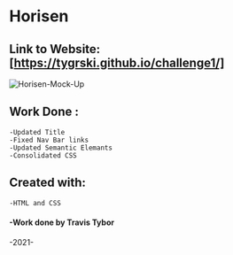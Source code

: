 # Horisen 

## Link to Website: [https://tygrski.github.io/challenge1/]

![Horisen-Mock-Up](https://user-images.githubusercontent.com/77369211/129429727-b5506b5a-f3db-423d-aef4-35b65c252225.jpg)

## Work Done : 
    -Updated Title 
    -Fixed Nav Bar links 
    -Updated Semantic Elemants 
    -Consolidated CSS
## Created with:
    -HTML and CSS

#### -Work done by Travis Tybor

-2021-








































